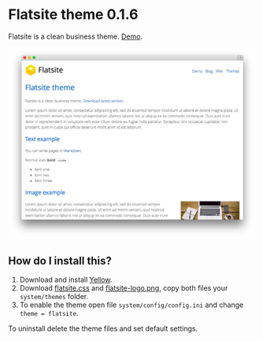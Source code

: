 Flatsite theme 0.1.6
====================
Flatsite is a clean business theme. [Demo](http://demo.datenstrom.se/themes/flatsite-theme).

![Screenshot](flatsite-theme.jpg?raw=true)

How do I install this?
----------------------
1. Download and install [Yellow](https://github.com/markseu/yellowcms/).  
2. Download [flatsite.css](flatsite.css?raw=true) and [flatsite-logo.png](flatsite-logo.png?raw=true), copy both files your `system/themes` folder.  
3. To enable the theme open file `system/config/config.ini` and change `theme = flatsite`.  

To uninstall delete the theme files and set default settings.